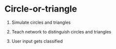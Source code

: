 # Circle-or-triangle

1. Simulate circles and triangles

2. Teach network to distinguish circles and triangles

3. User input gets classified
